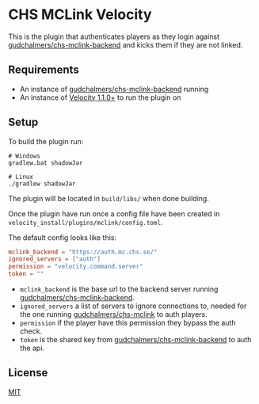 # CHS MCLink Velocity

This is the plugin that authenticates players as they login against [gudchalmers/chs-mclink-backend][1] and kicks them if they are not linked.

## Requirements

- An instance of [gudchalmers/chs-mclink-backend][1] running
- An instance of [Velocity 1.1.0+][2] to run the plugin on

## Setup

To build the plugin run:

```shell script
# Windows
gradlew.bat shadowJar
```
```shell script
# Linux
./gradlew shadowJar
```

The plugin will be located in `build/libs/` when done building.

Once the plugin have run once a config file have been created in `velocity_install/plugins/mclink/config.toml`.

The default config looks like this:

```toml
mclink_backend = "https://auth.mc.chs.se/"
ignored_servers = ["auth"]
permission = "velocity.command.server"
token = ""
```

- `mclink_backend` is the base url to the backend server running [gudchalmers/chs-mclink-backend][3].
- `ignored_servers` a list of servers to ignore connections to, needed for the one running [gudchalmers/chs-mclink][1] to auth players.
- `permission` if the player have this permission they bypass the auth check.
- `token` is the shared key from [gudchalmers/chs-mclink-backend][3] to auth the api.

## License

[MIT][4]

[1]: https://github.com/gudchalmers/chs-mclink
[2]: https://velocitypowered.com/
[3]: https://github.com/gudchalmers/chs-mclink-backend
[4]: https://choosealicense.com/licenses/mit/
